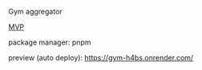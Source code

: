 Gym aggregator

[MVP](https://docs.google.com/spreadsheets/d/1VrRoYSfkU1zINKIZfQf5EOYg79cPG5exVas9mb-CdcY/edit#gid=0) 

package manager: pnpm

preview (auto deploy): https://gym-h4bs.onrender.com/
